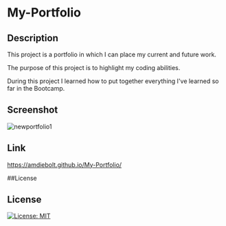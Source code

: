 # My-Portfolio

## Description

This project is a portfolio in which I can place my current and future work. 

The purpose of this project is to highlight my coding abilities. 

During this project I learned how to put together everything I've learned so far in the Bootcamp.

## Screenshot

![newportfolio1](https://user-images.githubusercontent.com/89421292/140623010-c3bde8fe-5cbf-4bed-8be9-b3e2e2bf6c48.PNG)

## Link

https://amdiebolt.github.io/My-Portfolio/

##License 

## License
[![License: MIT](https://img.shields.io/badge/License-MIT-yellow.svg)](https://opensource.org/licenses/MIT)


